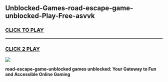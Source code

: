 
## Unblocked-Games-road-escape-game-unblocked-Play-Free-asvvk
<h3>
<a href="https://premium76.site?title=road-escape-game-unblocked&ref=09A">CLICK TO PLAY</a></h3>
<hr>

<h3>
<a href="https://premium76.site?title=road-escape-game-unblocked&ref=09A">CLICK 2 PLAY</a>
  
</h3>

<a href="https://premium76.site?title=road-escape-game-unblocked&ref=09A"><img src="https://clearcache.store/games.png"></a>


**road-escape-game-unblocked games unblocked: Your Gateway to Fun and Accessible Online Gaming**
